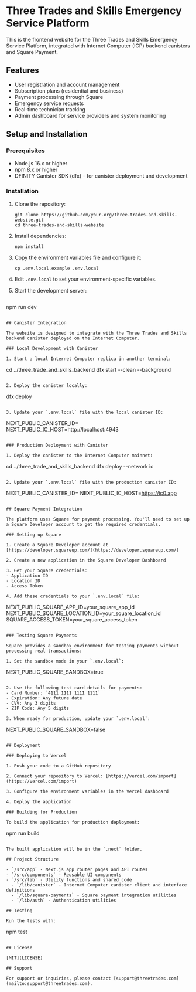 # Three Trades and Skills Emergency Service Platform

This is the frontend website for the Three Trades and Skills Emergency Service Platform, integrated with Internet Computer (ICP) backend canisters and Square Payment.

## Features

- User registration and account management
- Subscription plans (residential and business)
- Payment processing through Square
- Emergency service requests
- Real-time technician tracking
- Admin dashboard for service providers and system monitoring

## Setup and Installation

### Prerequisites

- Node.js 16.x or higher
- npm 8.x or higher
- DFINITY Canister SDK (dfx) - for canister deployment and development

### Installation

1. Clone the repository:
   ```
   git clone https://github.com/your-org/three-trades-and-skills-website.git
   cd three-trades-and-skills-website
   ```

2. Install dependencies:
   ```
   npm install
   ```

3. Copy the environment variables file and configure it:
   ```
   cp .env.local.example .env.local
   ```

4. Edit `.env.local` to set your environment-specific variables.

5. Start the development server:
   ```
npm run dev
   ```

## Canister Integration

The website is designed to integrate with the Three Trades and Skills backend canister deployed on the Internet Computer.

### Local Development with Canister

1. Start a local Internet Computer replica in another terminal:
   ```
   cd ../three_trade_and_skills_backend
   dfx start --clean --background
   ```

2. Deploy the canister locally:
   ```
   dfx deploy
   ```

3. Update your `.env.local` file with the local canister ID:
   ```
   NEXT_PUBLIC_CANISTER_ID=<your-local-canister-id>
   NEXT_PUBLIC_IC_HOST=http://localhost:4943
   ```

### Production Deployment with Canister

1. Deploy the canister to the Internet Computer mainnet:
   ```
   cd ../three_trade_and_skills_backend
   dfx deploy --network ic
   ```

2. Update your `.env.local` file with the production canister ID:
   ```
   NEXT_PUBLIC_CANISTER_ID=<your-production-canister-id>
   NEXT_PUBLIC_IC_HOST=https://ic0.app
   ```

## Square Payment Integration

The platform uses Square for payment processing. You'll need to set up a Square Developer account to get the required credentials.

### Setting up Square

1. Create a Square Developer account at [https://developer.squareup.com/](https://developer.squareup.com/)

2. Create a new application in the Square Developer Dashboard

3. Get your Square credentials:
   - Application ID
   - Location ID
   - Access Token

4. Add these credentials to your `.env.local` file:
   ```
   NEXT_PUBLIC_SQUARE_APP_ID=your_square_app_id
   NEXT_PUBLIC_SQUARE_LOCATION_ID=your_square_location_id
   SQUARE_ACCESS_TOKEN=your_square_access_token
   ```

### Testing Square Payments

Square provides a sandbox environment for testing payments without processing real transactions:

1. Set the sandbox mode in your `.env.local`:
   ```
   NEXT_PUBLIC_SQUARE_SANDBOX=true
   ```

2. Use the following test card details for payments:
   - Card Number: `4111 1111 1111 1111`
   - Expiration: Any future date
   - CVV: Any 3 digits
   - ZIP Code: Any 5 digits

3. When ready for production, update your `.env.local`:
   ```
   NEXT_PUBLIC_SQUARE_SANDBOX=false
   ```

## Deployment

### Deploying to Vercel

1. Push your code to a GitHub repository

2. Connect your repository to Vercel: [https://vercel.com/import](https://vercel.com/import)

3. Configure the environment variables in the Vercel dashboard

4. Deploy the application

### Building for Production

To build the application for production deployment:

```
npm run build
```

The built application will be in the `.next` folder.

## Project Structure

- `/src/app` - Next.js app router pages and API routes
- `/src/components` - Reusable UI components
- `/src/lib` - Utility functions and shared code
  - `/lib/canister` - Internet Computer canister client and interface definitions
  - `/lib/square-payments` - Square payment integration utilities
  - `/lib/auth` - Authentication utilities

## Testing

Run the tests with:

```
npm test
```

## License

[MIT](LICENSE)

## Support

For support or inquiries, please contact [support@threetrades.com](mailto:support@threetrades.com).
